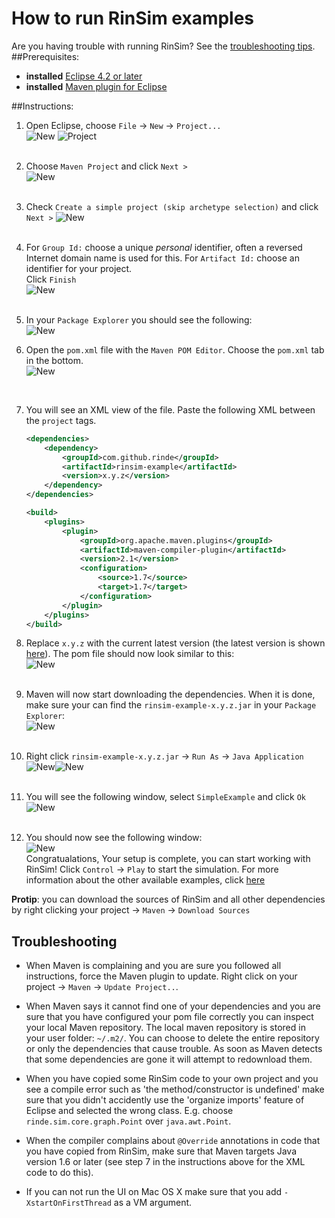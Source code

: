 # How to run RinSim examples

Are you having trouble with running RinSim? See the [troubleshooting tips](#troubleshooting).
##Prerequisites: 

- __installed__ [Eclipse 4.2 or later](http://www.eclipse.org/)
- __installed__ [Maven plugin for Eclipse](http://www.eclipse.org/m2e/)

##Instructions:

1. Open Eclipse, choose ``File`` -> ``New`` -> ``Project...`` <br/> 
![New](tutorial/1a.png) ![Project](tutorial/1b.png)
<br/><br/> 

2. Choose ``Maven Project`` and click ``Next >``<br/> 
![New](tutorial/2a.png)
<br/><br/>

3. Check ``Create a simple project (skip archetype selection)`` and click ``Next >``  ![New](tutorial/2b.png) 
<br/><br/> 

4. For ``Group Id:`` choose a unique _personal_ identifier, often a reversed Internet domain name is used for this. For ``Artifact Id:`` choose an identifier for your project.<br/>
Click ``Finish``<br/>
![New](tutorial/2c.png)
<br/><br/> 

5. In your ``Package Explorer`` you should see the following: <br/>
![New](tutorial/3.png)


6. Open the ``pom.xml`` file with the ``Maven POM Editor``. Choose the ``pom.xml`` tab in the bottom. <br/>
![New](tutorial/4a.png)
<br/>

7. You will see an XML view of the file. Paste the following XML between the ``project`` tags.
    ```xml
    <dependencies>
        <dependency>
            <groupId>com.github.rinde</groupId>
            <artifactId>rinsim-example</artifactId>
            <version>x.y.z</version>
        </dependency>
    </dependencies>

    <build>
		<plugins>
			<plugin>
				<groupId>org.apache.maven.plugins</groupId>
				<artifactId>maven-compiler-plugin</artifactId>
				<version>2.1</version>
				<configuration>
					<source>1.7</source>
					<target>1.7</target>
				</configuration>
			</plugin>
		</plugins>
	</build> 
    ``` 

8. Replace ``x.y.z`` with the current latest version (the latest version is shown [here](https://github.com/rinde/RinSim/)). The pom file should now look similar to this: <br/>
![New](tutorial/4b.png)
<br/><br/>

8. Maven will now start downloading the dependencies. When it is done, make sure your can find the ``rinsim-example-x.y.z.jar`` in your ``Package Explorer``:<br/>
![New](tutorial/5a.png)
<br/><br/>

9. Right click ``rinsim-example-x.y.z.jar`` -> ``Run As`` -> ``Java Application``<br/>
![New](tutorial/5b.png)![New](tutorial/5c.png)
<br/><br/>

10. You will see the following window, select ``SimpleExample`` and click ``Ok``<br/>
![New](tutorial/5d.png)
<br/><br/>

11. You should now see the following window:<br/>
![New](tutorial/5e.png)<br/>
Congratualations, Your setup is complete, you can start working with RinSim!
Click ``Control`` -> ``Play`` to start the simulation. For more information about the other available examples, click [here](../example/README.md)

__Protip__: you can download the sources of RinSim and all other dependencies by right clicking your project -> ``Maven`` -> ``Download Sources``

## Troubleshooting

- When Maven is complaining and you are sure you followed all instructions, force the Maven plugin to update. Right click on your project -> ``Maven`` -> ``Update Project..``.

- When Maven says it cannot find one of your dependencies and you are sure that you have configured your pom file correctly you can inspect your local Maven repository. The local maven repository is stored in your user folder: ``~/.m2/``. You can choose to delete the entire repository or only the dependencies that cause trouble. As soon as Maven detects that some dependencies are gone it will attempt to redownload them.

- When you have copied some RinSim code to your own project and you see a compile error such as 'the method/constructor is undefined' make sure that you didn't accidently use the 'organize imports' feature of Eclipse and selected the wrong class. E.g. choose ``rinde.sim.core.graph.Point`` over ``java.awt.Point``.

- When the compiler complains about ``@Override`` annotations in code that you have copied from RinSim, make sure that Maven targets Java version 1.6 or later (see step 7 in the instructions above for the XML code to do this).

- If you can not run the UI on Mac OS X make sure that you add ``-XstartOnFirstThread`` as a VM argument.